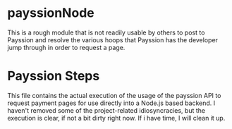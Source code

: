 # payssionNode
This is a rough module that is not readily usable by others to post to Payssion and resolve the various hoops that Payssion has the developer jump through in order to request a page.

# Payssion Steps
This file contains the actual execution of the usage of the payssion API to request payment pages for use directly into a Node.js based backend. I haven't removed some of the project-related idiosyncracies, but the execution is clear, if not a bit dirty right now. If i have time, I will clean it up.
